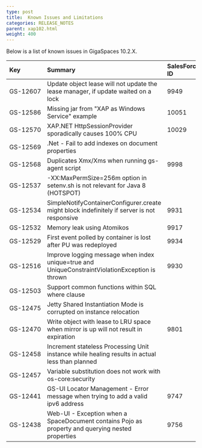 ```yaml
---
type: post
title:  Known Issues and Limitations
categories: RELEASE_NOTES
parent: xap102.html
weight: 400
---
```



Below is a list of known issues in GigaSpaces 10.2.X.




| Key | Summary | SalesForce ID | Workaround | Platform/s |
|:-------|:--------|:----------------|:------------------|:----------|
| <nobr>GS-12607</nobr> | Update object lease will not update the lease manager, if update waited on a lock | 9949 | | Java |
| GS-12586 | Missing jar from "XAP as Windows Service" example | 10051 |  | Java |
| GS-12570 | XAP.NET HttpSessionProvider sporadically causes 100% CPU | 10029 |  | .Net |
| GS-12569 | .Net - Fail to add indexes on document properties |  |  | .Net |
| GS-12568 | Duplicates Xmx/Xms when running gs-agent script | 9998 |  | Java |
| GS-12537 | -XX:MaxPermSize=256m option in setenv.sh is not relevant for Java 8 (HOTSPOT) |  |  | All |
| GS-12534 | SimpleNotifyContainerConfigurer.create might block indefinitely if server is not responsive | 9931 |  | All |
| GS-12532 | Memory leak using Atomikos | 9917 |  | All |
| GS-12529 | First event polled by container is lost after PU was redeployed | 9934 |  | Java |
| GS-12516 | Improve logging message when index unique=true and UniqueConstraintViolationException is thrown | 9930 |  | Java |
| GS-12503 | Support common functions within SQL where clause |  |  | All |
| GS-12475 | Jetty Shared Instantiation Mode is corrupted on instance relocation |  |  | Java |
| GS-12470 | Write object with lease to LRU space when mirror is up will not result in expiration | 9801 |  | All |
| GS-12458 | Increment stateless Processing Unit instance while healing results in actual less than planned |  |  | All |
| GS-12457 | Variable substitution does not work with os-core:security  |  |  | All |
| GS-12441 | GS-UI Locator Management - Error message when trying to add a valid ipv6 address  | 9747 |  | All |
| GS-12438 | Web-UI - Exception when a SpaceDocument contains Pojo as property and querying nested properties  | 9756  |  | All |
